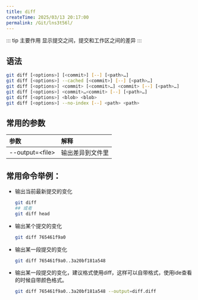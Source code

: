 ```yaml
---
title: diff
createTime: 2025/03/13 20:17:00
permalink: /Git/lns3t56l/
---
```


::: tip 主要作用
显示提交之间，提交和工作区之间的差异
:::

## 语法

```bash
git diff [<options>] [<commit>] [--] [<path>…​]
git diff [<options>] --cached [<commit>] [--] [<path>…​]
git diff [<options>] <commit> [<commit>…​] <commit> [--] [<path>…​]
git diff [<options>] <commit>…​<commit> [--] [<path>…​]
git diff [<options>] <blob> <blob>
git diff [<options>] --no-index [--] <path> <path>
```

## 常用的参数

| 参数                | 解释       |
|:----------------- |:-------- |
| --output=\<file\> | 输出差异到文件里 |

## 常用命令举例：

- 输出当前最新提交的变化
  
  ```bash
  git diff
  ## 或者
  git diff head
  ```

- 输出某个提交的变化
  
  ```bash
  git diff 765461f9a0
  ```

- 输出某一段提交的变化
  
  ```bash
  git diff 765461f9a0..3a20bf181a548
  ```

- 输出某一段提交的变化，建议格式使用diff，这样可以自带格式，使用ide查看的时候自带颜色格式。
  
  ```bash
  git diff 765461f9a0..3a20bf181a548 --output=diff.diff
  ```
